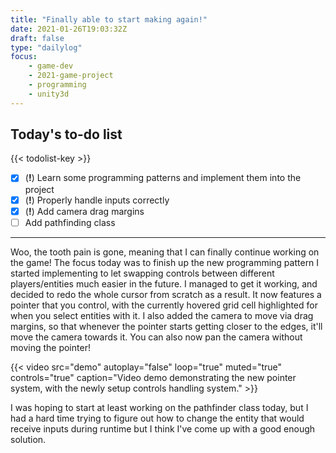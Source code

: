 ```yaml
---
title: "Finally able to start making again!"
date: 2021-01-26T19:03:32Z
draft: false
type: "dailylog"
focus: 
    - game-dev
    - 2021-game-project
    - programming
    - unity3d
---
```


## Today's to-do list

{{< todolist-key >}}

- [x] (**!**) Learn some programming patterns and implement them into the project
- [x] (**!**) Properly handle inputs correctly
- [x] (**!**) Add camera drag margins
- [ ] Add pathfinding class

----

Woo, the tooth pain is gone, meaning that I can finally continue working on the game! The focus today was to finish up the new programming pattern I started implementing to let swapping controls between different players/entities much easier in the future. I managed to get it working, and decided to redo the whole cursor from scratch as a result. It now features a pointer that you control, with the currently hovered grid cell highlighted for when you select entities with it. I also added the camera to move via drag margins, so that whenever the pointer starts getting closer to the edges, it'll move the camera towards it. You can also now pan the camera without moving the pointer!

{{< video src="demo" autoplay="false" loop="true" muted="true" controls="true" caption="Video demo demonstrating the new pointer system, with the newly setup controls handling system." >}}

I was hoping to start at least working on the pathfinder class today, but I had a hard time trying to figure out how to change the entity that would receive inputs during runtime but I think I've come up with a good enough solution.
